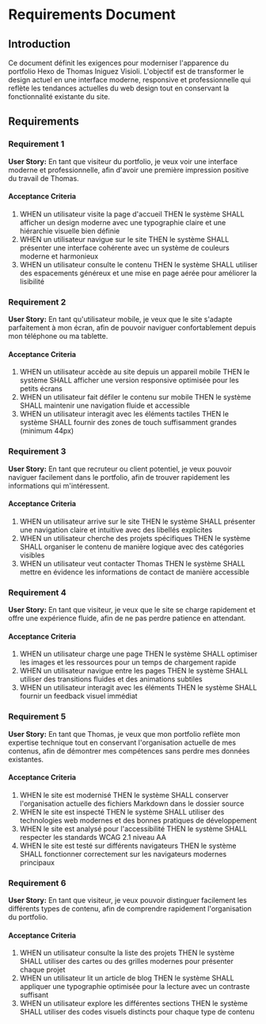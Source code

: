 # Requirements Document

## Introduction

Ce document définit les exigences pour moderniser l'apparence du portfolio Hexo de Thomas Iniguez Visioli. L'objectif est de transformer le design actuel en une interface moderne, responsive et professionnelle qui reflète les tendances actuelles du web design tout en conservant la fonctionnalité existante du site.

## Requirements

### Requirement 1

**User Story:** En tant que visiteur du portfolio, je veux voir une interface moderne et professionnelle, afin d'avoir une première impression positive du travail de Thomas.

#### Acceptance Criteria

1. WHEN un utilisateur visite la page d'accueil THEN le système SHALL afficher un design moderne avec une typographie claire et une hiérarchie visuelle bien définie
2. WHEN un utilisateur navigue sur le site THEN le système SHALL présenter une interface cohérente avec un système de couleurs moderne et harmonieux
3. WHEN un utilisateur consulte le contenu THEN le système SHALL utiliser des espacements généreux et une mise en page aérée pour améliorer la lisibilité

### Requirement 2

**User Story:** En tant qu'utilisateur mobile, je veux que le site s'adapte parfaitement à mon écran, afin de pouvoir naviguer confortablement depuis mon téléphone ou ma tablette.

#### Acceptance Criteria

1. WHEN un utilisateur accède au site depuis un appareil mobile THEN le système SHALL afficher une version responsive optimisée pour les petits écrans
2. WHEN un utilisateur fait défiler le contenu sur mobile THEN le système SHALL maintenir une navigation fluide et accessible
3. WHEN un utilisateur interagit avec les éléments tactiles THEN le système SHALL fournir des zones de touch suffisamment grandes (minimum 44px)

### Requirement 3

**User Story:** En tant que recruteur ou client potentiel, je veux pouvoir naviguer facilement dans le portfolio, afin de trouver rapidement les informations qui m'intéressent.

#### Acceptance Criteria

1. WHEN un utilisateur arrive sur le site THEN le système SHALL présenter une navigation claire et intuitive avec des libellés explicites
2. WHEN un utilisateur cherche des projets spécifiques THEN le système SHALL organiser le contenu de manière logique avec des catégories visibles
3. WHEN un utilisateur veut contacter Thomas THEN le système SHALL mettre en évidence les informations de contact de manière accessible

### Requirement 4

**User Story:** En tant que visiteur, je veux que le site se charge rapidement et offre une expérience fluide, afin de ne pas perdre patience en attendant.

#### Acceptance Criteria

1. WHEN un utilisateur charge une page THEN le système SHALL optimiser les images et les ressources pour un temps de chargement rapide
2. WHEN un utilisateur navigue entre les pages THEN le système SHALL utiliser des transitions fluides et des animations subtiles
3. WHEN un utilisateur interagit avec les éléments THEN le système SHALL fournir un feedback visuel immédiat

### Requirement 5

**User Story:** En tant que Thomas, je veux que mon portfolio reflète mon expertise technique tout en conservant l'organisation actuelle de mes contenus, afin de démontrer mes compétences sans perdre mes données existantes.

#### Acceptance Criteria

1. WHEN le site est modernisé THEN le système SHALL conserver l'organisation actuelle des fichiers Markdown dans le dossier source
2. WHEN le site est inspecté THEN le système SHALL utiliser des technologies web modernes et des bonnes pratiques de développement
3. WHEN le site est analysé pour l'accessibilité THEN le système SHALL respecter les standards WCAG 2.1 niveau AA
4. WHEN le site est testé sur différents navigateurs THEN le système SHALL fonctionner correctement sur les navigateurs modernes principaux

### Requirement 6

**User Story:** En tant que visiteur, je veux pouvoir distinguer facilement les différents types de contenu, afin de comprendre rapidement l'organisation du portfolio.

#### Acceptance Criteria

1. WHEN un utilisateur consulte la liste des projets THEN le système SHALL utiliser des cartes ou des grilles modernes pour présenter chaque projet
2. WHEN un utilisateur lit un article de blog THEN le système SHALL appliquer une typographie optimisée pour la lecture avec un contraste suffisant
3. WHEN un utilisateur explore les différentes sections THEN le système SHALL utiliser des codes visuels distincts pour chaque type de contenu